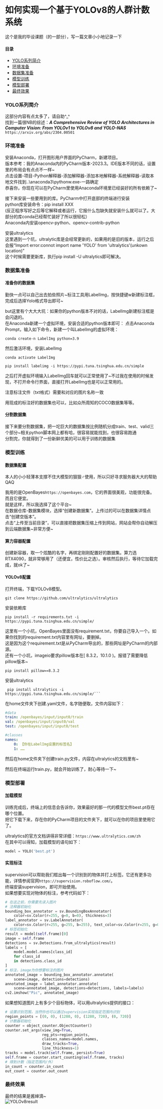 # 如何实现一个基于YOLOv8的人群计数系统

这个是我的毕设课题（的一部分），写一篇文章小小地记录一下  

#### 目录
- [YOLO系列简介](#YOLO系列简介)
- [环境准备](#环境准备)
- [数据集准备](#数据集准备)
- [模型训练](#模型训练)
- [模型部署](#模型部署)
- [最终效果](#最终效果)

### YOLO系列简介

这部分内容有点太多了，请自助^_^  
找到一篇很NB的综述：***A Comprehensive Review of YOLO Architectures in Computer Vision: From YOLOv1 to YOLOv8 and YOLO-NAS***  
`https://arxiv.org/abs/2304.00501`

### 环境准备

安装Anaconda，打开图形用户界面的PyCharm，新建项目。  
版本参考：我的Anaconda内的PyCharm版本-2023.3。IDE版本不同的话，设置里的布局会有点点不一样\~  
点击设置-项目-Python解释器-添加解释器-添加本地解释器-系统解释器-读取本地文件找到..\anaconda3\pythonw.exe-一路确定  
恭喜你，你现在可以在PyCharm里使用Anaconda环境里已经装好的所有依赖了\~  
  
接下来安装一些要用到的库。PyCharm中打开底部的终端进行安装  
python库安装命令：pip install XXX  
(反正程序写好之后等它解释或者运行，它报什么包缺失就安装什么就可以了。大部分的库conda已经帮忙装好了所以很轻松）  
Anaconda内安装opencv-python、opencv-contrib-python  
  
安装ultralytics  
这里遇到一个坑，ultralytic库是会经常更新的，如果用的是旧的版本，运行之后会报“Import error:connot import name 'YOLO' from 'ultralytics'(unkown location)”  
这个时候需要更新库，执行pip install -U ultralytics即可解决。  

### 数据集准备

#### 准备你的数据集
勤快一点可以自己出去拍些照片\~标注工具用LabelImg，按快捷键w新建标注框，完成后选择Yolo格式导出即可\~  
  
but这里有个大大大坑：如果你的python版本不对的话，LabelImg新建标注框是会闪退的。  
在Anaconda新建一个虚拟环境，安装合适的python版本即可：
点击Anaconda Prompt，输入如下命令，新建一个叫LabelImg的虚拟环境：
```
conda create-n LabelImg python=3.9
```
然后激活环境，安装LabelImg
```
conda activate LabelImg
```
```
pip install labelimg -i https://pypi.tuna.tsinghua.edu.cn/simple
```
之后打开虚拟环境输入LabelImg回车就可以正常使用了\~不过我在使用的时候发现，不打开命令行界面，直接打开LabelImg也是可以正常用的。  
  
注意标注文件（txt格式）需要和对应的图片名称一致  
  
用现成的标注好的数据集也可以，比如众所周知的COCO数据集等等。  

#### 分割数据集
接下来要分割数据集，把一坨巨大的数据集按比例随机分成train、test、valid三个部分~相关python脚本网上都有哈，很容易就能找到，也很容易跑通  
分割完，你就得到了一份新鲜优美的可以用于训练的数据集  

### 模型训练

#### 数据集配置
本人的小小轻薄本支撑不住大模型的狠狠♂使用，所以只好寻求服务器大大的帮助QAQ  
  
我用的是OpenBayes`https://openbayes.com`，它的界面很美观，功能很完备。  
而且它便宜。  
就是这样，所以我选择了这个平台\~  
在数据仓库-数据集模块，选择“创建新数据集”。上传过的可以在数据集详情点击“创建空版本”。  
点击“上传至当前目录”，可以直接把数据集压缩上传到网站，网站会帮你自动解压到云端数据集\~非常方便\~  

#### 算力容器配置
创建新容器，取一个炫酷的名字，再绑定刚刚配置好的数据集。算力选RTX4090，就非常够用了（还便宜，性价比之选）。审核然后执行，等待它加载完成，就ok了\~

#### YOLOv8配置
打开终端，下载YOLOv8模型。
```
git clone https://github.com/ultralytics/ultralytics
```
安装依赖库
```
pip install -r requirements.txt -i https://pypi.tuna.tsinghua.edu.cn/simple/
```
这里有一个小坑，OpenBayes里面没有requirement.txt，你要自己导入一个。如果你找到的requirement.txt内容里有网址，要删掉。  
这是因为这个requirement.txt是从PyCharm导出的，那些网址是PyCharm的内部源。  
还有一个小坑，imageio要求pillow版本在[ 8.3.2，10.1.0 )。报错了需要降低pillow版本\~  
```
pip install pillow==8.3.2
```
安装ultralytics
```
 pip install ultralytics -i https://pypi.tuna.tsinghua.edu.cn/simple/```
```
在home文件夹下创建.yaml文件，名字随便取，文件内容如下：
```yaml
#data
train: /openbayes/input/input0/train
val: /openbayes/input/input0/val
test: /openbayes/input/input0/test

#classes
names:
    0: 【你在LabelImg设置的标签名】
    1: ……
```
然后在home文件夹下创建train.py文件，内容在ultralytics的文档里有\~  
  
然后在终端运行train.py，就会开始训练了，耐心等待一下\~

### 模型部署

#### 加载模型
训练完成后，终端上的信息会告诉你，效果最好的那一代的模型文件best.pt存在哪个位置。  
把它下载下来，存在你的PyCharm项目的文件夹下，就可以在你的项目里使用它了。  

ultralytics的官方文档讲得非常详细：`https://www.ultralytics.com/zh`  
在其中可以得知，加载模型的语句如下：

```python
model = YOLO('best.pt')
```

#### 实现标注
supervision可以帮助我们框出每一个识别到的物体并打上标签。它还有更多功能，详情参阅官网`https://supervision.roboflow.com/`。  
终端安装supervision，即可开始使用。  
如果想要实现对物体的标注，参考代码如下：
```python
# 在这之前，你需要先读入图片
# 注释器初始化
bounding_box_annotator = sv.BoundingBoxAnnotator( 
    color=sv.Color(r=255, g=0, b=0), thickness=3) 
label_annotator = sv.LabelAnnotator(
    color=sv.Color(r=255, g=255, b=255), text_color=sv.Color(r=255, g=0, b=128), text_scale=3, text_thickness=3)
# 标签初始化
result = model(self.frame)[0]
image = self.frame
detections = sv.Detections.from_ultralytics(result)
labels = [
    model.model.names[class_id]
    for class_id
    in detections.class_id
]
# 标注，image为你想要标注的图片
annotated_image = bounding_box_annotator.annotate(
    scene=image, detections=detections)
annotated_image = label_annotator.annotate(
    scene=annotated_image, detections=detections, labels=labels)
cv2.imshow("Pic", annotated_image)
```
  
如果想知道图片上有多少个目标物体，可以用ultralytics提供的接口：
```python
# 设置识别范围，当然你也可以通过supervision实现指定范围内识别
region_points = [(0, 0), (1280, 0), (1280, 720), (0, 720)]
# 计数器初始化
counter = object_counter.ObjectCounter()
counter.set_args(view_img=True,
                 reg_pts=region_points,
                 classes_names=model.names,
                 draw_tracks=True,
                 line_thickness=1)
tracks = model.track(self.frame, persist=True)
self.frame = counter.start_counting(self.frame, tracks)
# 得到计数（指定范围内/外）
in_count = counter.in_count
out_count = counter.out_count
```
### 最终效果
最终的结果是酱婶滴\~  
![YOLOv8result](https://s2.loli.net/2024/04/26/zJrWbvPE8xleBi3.png)

